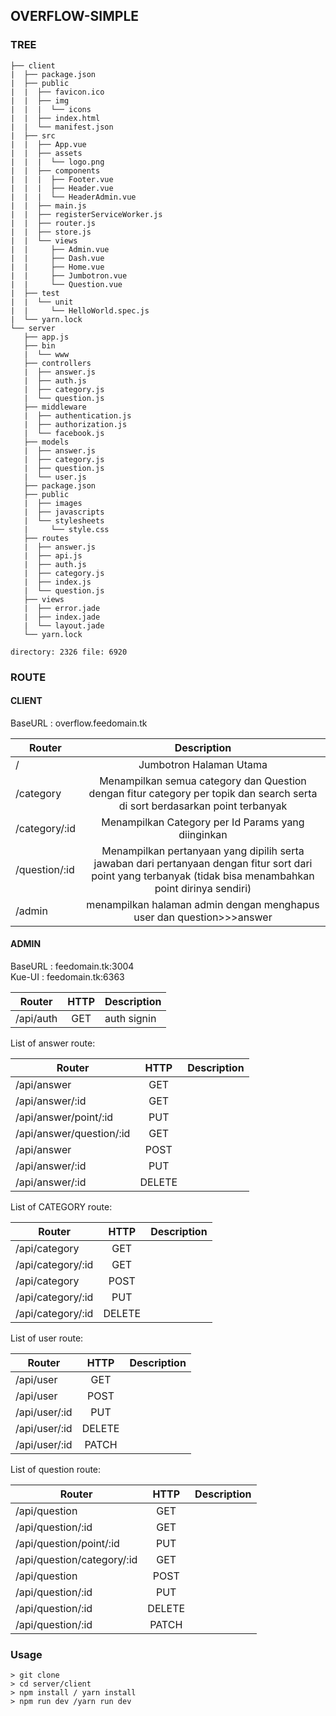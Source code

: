 ## OVERFLOW-SIMPLE

### TREE

```
├── client
|  ├── package.json
|  ├── public
|  |  ├── favicon.ico
|  |  ├── img
|  |  |  └── icons
|  |  ├── index.html
|  |  └── manifest.json
|  ├── src
|  |  ├── App.vue
|  |  ├── assets
|  |  |  └── logo.png
|  |  ├── components
|  |  |  ├── Footer.vue
|  |  |  ├── Header.vue
|  |  |  └── HeaderAdmin.vue
|  |  ├── main.js
|  |  ├── registerServiceWorker.js
|  |  ├── router.js
|  |  ├── store.js
|  |  └── views
|  |     ├── Admin.vue
|  |     ├── Dash.vue
|  |     ├── Home.vue
|  |     ├── Jumbotron.vue
|  |     └── Question.vue
|  ├── test
|  |  └── unit
|  |     └── HelloWorld.spec.js
|  └── yarn.lock
└── server
   ├── app.js
   ├── bin
   |  └── www
   ├── controllers
   |  ├── answer.js
   |  ├── auth.js
   |  ├── category.js
   |  └── question.js
   ├── middleware
   |  ├── authentication.js
   |  ├── authorization.js
   |  └── facebook.js
   ├── models
   |  ├── answer.js
   |  ├── category.js
   |  ├── question.js
   |  └── user.js
   ├── package.json
   ├── public
   |  ├── images
   |  ├── javascripts
   |  └── stylesheets
   |     └── style.css
   ├── routes
   |  ├── answer.js
   |  ├── api.js
   |  ├── auth.js
   |  ├── category.js
   |  ├── index.js
   |  └── question.js
   ├── views
   |  ├── error.jade
   |  ├── index.jade
   |  └── layout.jade
   └── yarn.lock

directory: 2326 file: 6920 
```
### ROUTE
#### CLIENT

BaseURL : overflow.feedomain.tk

| Router 	                | Description |
|-----------------------    |:----:|
|/          |Jumbotron Halaman Utama  | 
|/category          |Menampilkan semua category dan Question dengan fitur category per topik dan search serta di sort berdasarkan point terbanyak |
|/category/:id          |Menampilkan Category per Id Params yang diinginkan  |
|/question/:id          |Menampilkan pertanyaan yang dipilih serta jawaban dari pertanyaan dengan fitur sort dari point yang terbanyak (tidak bisa menambahkan point dirinya sendiri)   |
|/admin          |menampilkan halaman admin dengan menghapus user dan question>>>answer  |  

#### ADMIN

BaseURL : feedomain.tk:3004 <br>
Kue-UI	: feedomain.tk:6363

| Router 	                | HTTP | Description       |
|-----------------------    |:----:|-------------------|
|/api/auth          |GET  | auth signin      |

List of answer route:

| Router                     | HTTP | Description       |
|-----------------------    |:----:|-------------------|
|/api/answer          |GET  |     |
|/api/answer/:id          |GET  |     |
|/api/answer/point/:id          |PUT  |     |
|/api/answer/question/:id          |GET  |     |
|/api/answer          |POST  |     |
|/api/answer/:id          |PUT  |     |
|/api/answer/:id          |DELETE  |     |

List of CATEGORY route:

| Router                     | HTTP | Description       |
|-----------------------    |:----:|-------------------|
|/api/category          |GET  |      |
|/api/category/:id          |GET  |      |
|/api/category          |POST  |      |
|/api/category/:id          |PUT  |      |
|/api/category/:id          |DELETE  |      |

List of user route:

| Router                     | HTTP | Description       |
|-----------------------    |:----:|-------------------|
|/api/user          |GET  |      |
|/api/user          |POST  |      |
|/api/user/:id          |PUT  |      |
|/api/user/:id          |DELETE  |      |
|/api/user/:id          |PATCH  |      |

List of question route:

| Router                     | HTTP | Description       |
|-----------------------    |:----:|-------------------|
|/api/question          |GET  |     |
|/api/question/:id          |GET  |     |
|/api/question/point/:id          |PUT  |     |
|/api/question/category/:id          |GET  |     |
|/api/question          |POST  |     |
|/api/question/:id          |PUT  |     |
|/api/question/:id          |DELETE  |     |
|/api/question/:id         |PATCH |     |


### Usage

```
> git clone
> cd server/client
> npm install / yarn install
> npm run dev /yarn run dev 
```

